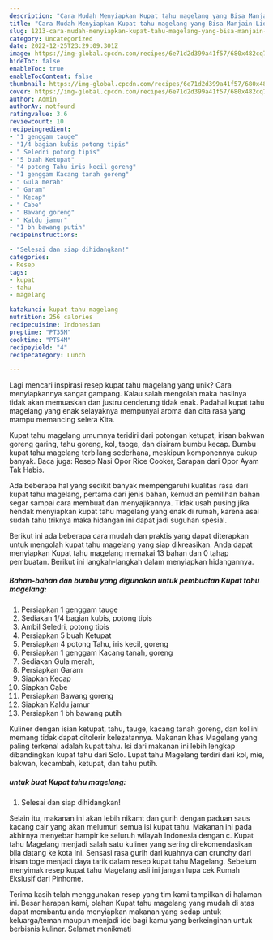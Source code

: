 ```yaml
---
description: "Cara Mudah Menyiapkan Kupat tahu magelang yang Bisa Manjain Lidah"
title: "Cara Mudah Menyiapkan Kupat tahu magelang yang Bisa Manjain Lidah"
slug: 1213-cara-mudah-menyiapkan-kupat-tahu-magelang-yang-bisa-manjain-lidah
category: Uncategorized
date: 2022-12-25T23:29:09.301Z
image: https://img-global.cpcdn.com/recipes/6e71d2d399a41f57/680x482cq70/kupat-tahu-magelang-foto-resep-utama.jpg
hideToc: false
enableToc: true
enableTocContent: false
thumbnail: https://img-global.cpcdn.com/recipes/6e71d2d399a41f57/680x482cq70/kupat-tahu-magelang-foto-resep-utama.jpg
cover: https://img-global.cpcdn.com/recipes/6e71d2d399a41f57/680x482cq70/kupat-tahu-magelang-foto-resep-utama.jpg
author: Admin
authorAv: notfound
ratingvalue: 3.6
reviewcount: 10
recipeingredient:
- "1 genggam tauge"
- "1/4 bagian kubis potong tipis"
- " Seledri potong tipis"
- "5 buah Ketupat"
- "4 potong Tahu iris kecil goreng"
- "1 genggam Kacang tanah goreng"
- " Gula merah"
- " Garam"
- " Kecap"
- " Cabe"
- " Bawang goreng"
- " Kaldu jamur"
- "1 bh bawang putih"
recipeinstructions:

- "Selesai dan siap dihidangkan!"
categories:
- Resep
tags:
- kupat
- tahu
- magelang

katakunci: kupat tahu magelang 
nutrition: 256 calories
recipecuisine: Indonesian
preptime: "PT35M"
cooktime: "PT54M"
recipeyield: "4"
recipecategory: Lunch

---
```





Lagi mencari inspirasi resep kupat tahu magelang yang unik? Cara menyiapkannya sangat gampang. Kalau salah mengolah maka hasilnya tidak akan memuaskan dan justru cenderung tidak enak. Padahal kupat tahu magelang yang enak selayaknya mempunyai aroma dan cita rasa yang mampu memancing selera Kita.





Kupat tahu magelang umumnya teridiri dari potongan ketupat, irisan bakwan goreng garing, tahu goreng, kol, taoge, dan disiram bumbu kecap. Bumbu kupat tahu magelang terbilang sederhana, meskipun komponennya cukup banyak. Baca juga: Resep Nasi Opor Rice Cooker, Sarapan dari Opor Ayam Tak Habis.

Ada beberapa hal yang sedikit banyak mempengaruhi kualitas rasa dari kupat tahu magelang, pertama dari jenis bahan, kemudian pemilihan bahan segar sampai cara membuat dan menyajikannya. Tidak usah pusing jika hendak menyiapkan kupat tahu magelang yang enak di rumah, karena asal sudah tahu triknya maka hidangan ini dapat jadi suguhan spesial.






Berikut ini ada beberapa cara mudah dan praktis yang dapat diterapkan untuk mengolah kupat tahu magelang yang siap dikreasikan. Anda dapat menyiapkan Kupat tahu magelang memakai 13 bahan dan 0 tahap pembuatan. Berikut ini langkah-langkah dalam menyiapkan hidangannya.

<!--inarticleads1-->

##### Bahan-bahan dan bumbu yang digunakan untuk pembuatan Kupat tahu magelang:

1. Persiapkan 1 genggam tauge
1. Sediakan 1/4 bagian kubis, potong tipis
1. Ambil  Seledri, potong tipis
1. Persiapkan 5 buah Ketupat
1. Persiapkan 4 potong Tahu, iris kecil, goreng
1. Persiapkan 1 genggam Kacang tanah, goreng
1. Sediakan  Gula merah,
1. Persiapkan  Garam
1. Siapkan  Kecap
1. Siapkan  Cabe
1. Persiapkan  Bawang goreng
1. Siapkan  Kaldu jamur
1. Persiapkan 1 bh bawang putih


Kuliner dengan isian ketupat, tahu, tauge, kacang tanah goreng, dan kol ini memang tidak dapat ditolerir kelezatannya. Makanan khas Magelang yang paling terkenal adalah kupat tahu. Isi dari makanan ini lebih lengkap dibandingkan kupat tahu dari Solo. Lupat tahu Magelang terdiri dari kol, mie, bakwan, kecambah, ketupat, dan tahu putih. 

<!--inarticleads2-->

#####  untuk buat Kupat tahu magelang:


1. Selesai dan siap dihidangkan!

Selain itu, makanan ini akan lebih nikamt dan gurih dengan paduan saus kacang cair yang akan melumuri semua isi kupat tahu. Makanan ini pada akhirnya menyebar hampir ke seluruh wilayah Indonesia dengan c. Kupat tahu Magelang menjadi salah satu kuliner yang sering direkomendasikan bila datang ke kota ini. Sensasi rasa gurih dari kuahnya dan crunchy dari irisan toge menjadi daya tarik dalam resep kupat tahu Magelang. Sebelum menyimak resep kupat tahu Magelang asli ini jangan lupa cek Rumah Ekslusif dari Pinhome. 

Terima kasih telah menggunakan resep yang tim kami tampilkan di halaman ini. Besar harapan kami, olahan Kupat tahu magelang yang mudah di atas dapat membantu anda menyiapkan makanan yang sedap untuk keluarga/teman maupun menjadi ide bagi kamu yang berkeinginan untuk berbisnis kuliner. Selamat menikmati
